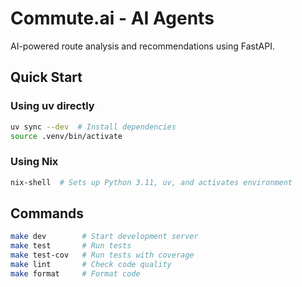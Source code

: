 # Commute.ai - AI Agents

AI-powered route analysis and recommendations using FastAPI.

## Quick Start

### Using uv directly

```bash
uv sync --dev  # Install dependencies
source .venv/bin/activate
```

### Using Nix

```bash
nix-shell  # Sets up Python 3.11, uv, and activates environment
```

## Commands

```bash
make dev        # Start development server
make test       # Run tests
make test-cov   # Run tests with coverage
make lint       # Check code quality
make format     # Format code
```
